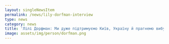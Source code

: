 ```yaml
---
layout: singleNewsItem
permalink: /news/lily-dorfman-interview
type: news
category: news
title: 'Лілі Дорфман: Ми дуже підтримуємо Київ, Україну й прагнемо вибудувати лінію нашої взаємної співпраці'
image: assets/img/person/dorfman.png
---
```


